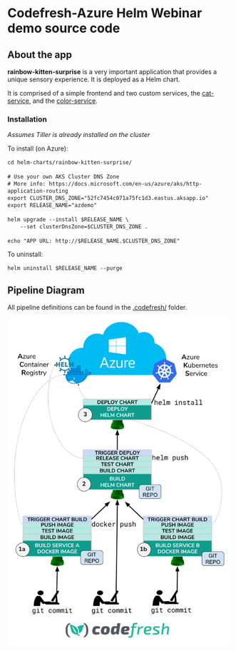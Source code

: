 # Codefresh-Azure Helm Webinar demo source code

## About the app

**rainbow-kitten-surprise** is a very important application
that provides a unique sensory experience.
It is deployed as a Helm chart.

It is comprised of a simple frontend and two custom services,
the [cat-service](services/cat-service),
and the [color-service](services/color-service).

### Installation

*Assumes Tiller is already installed on the cluster*

To install (on Azure):

```
cd helm-charts/rainbow-kitten-surprise/

# Use your own AKS Cluster DNS Zone
# More info: https://docs.microsoft.com/en-us/azure/aks/http-application-routing
export CLUSTER_DNS_ZONE="52fc7454c071a75fc1d3.eastus.aksapp.io"
export RELEASE_NAME="azdemo"

helm upgrade --install $RELEASE_NAME \
    --set clusterDnsZone=$CLUSTER_DNS_ZONE .

echo "APP URL: http://$RELEASE_NAME.$CLUSTER_DNS_ZONE"
```

To uninstall:

```
helm uninstall $RELEASE_NAME --purge
```

## Pipeline Diagram

All pipeline definitions can be found in the [.codefresh/](.codefresh/) folder.

<img width="500px" src="Azure_Codefresh.png"/>

 
